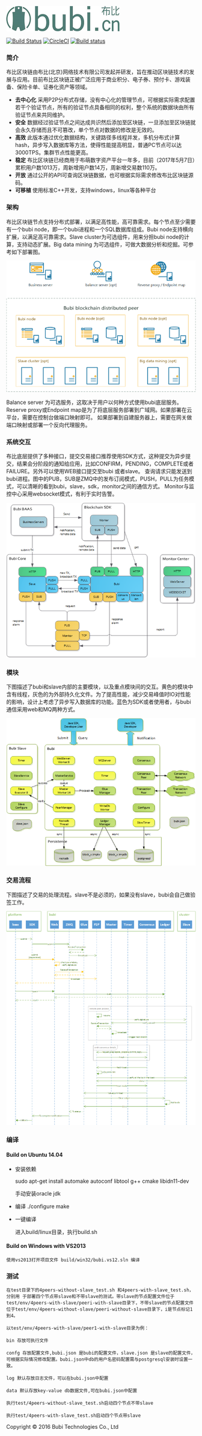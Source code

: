 ![](doc/logo.png)

[![Build Status](https://travis-ci.org/bubichain/blockchain.svg?branch=master)](https://travis-ci.org/bubichain/blockchain) [![CircleCI](https://circleci.com/gh/bubichain/blockchain.svg?style=shield)](https://circleci.com/gh/bubichain/blockchain) [![Build status](https://ci.appveyor.com/api/projects/status/3eg8rjtr16k023qq?svg=true)](https://ci.appveyor.com/project/bubichain/blockchain)

### 简介 ###
布比区块链由布比(北京)网络技术有限公司发起并研发，旨在推动区块链技术的发展与应用。目前布比区块链正被广泛应用于商业积分、电子券、预付卡、游戏装备、保险卡单、证券化资产等领域。



- **去中心化** 采用P2P分布式存储，没有中心化的管理节点，可根据实际需求配置若干个验证节点，所有的验证节点具备相同的权利，整个系统的数据块由所有验证节点来共同维护。
- **安全** 数据经过验证节点之间达成共识然后添加至区块链，一旦添加至区块链就会永久存储而且不可篡改，单个节点对数据的修改是无效的。
- **高效** 此版本通过优化数据结构，关键路径多线程并发，多机分布式计算hash，异步写入数据库等方法，使得性能提高明显，普通PC节点可以达3000TPS。集群节点性能更高。
- **稳定** 布比区块链已经商用于布萌数字资产平台一年多，目前（2017年5月7日）累积用户数1013万，周新增用户数14万，周新增交易数110万。
- **开放** 通过公开的API可查询区块链数据，也可根据实际需求修改布比区块链源码。
- **可移植** 使用标准C++开发，支持windows，linux等各种平台


### 架构 ###

布比区块链节点支持分布式部署，以满足高性能，高可靠需求。每个节点至少需要有一个bubi node，即一个bubi进程和一个SQL数据库组成。Bubi node支持横向扩展，以满足高可靠需求。Slave cluster为可选组件，用来分担bubi node的计算，支持动态扩展。Big data mining 为可选组件，可做大数据分析和挖掘。可参考如下部署图。

![](doc/deploy.png)

Balance server 为可选服务，这取决于用户以何种方式使用bubi底层服务。
Reserve proxy或Endpoint map是为了将底层服务部署到广域网。如果部署在云平台，需要在控制台做端口映射即可。 如果部署到自建服务器上，需要在网关做端口映射或部署一个反向代理服务。
### 系统交互 ###
布比底层提供了多种接口，提交交易接口推荐使用SDK方式，这种提交为异步提交，结果会分阶段的通知给应用，比如CONFIRM，PENDING，COMPLETE或者FAILURE。另外可以使用WEB接口提交至bubi 或者slave。 查询请求只能发送到bubi进程。图中的PUB，SUB是ZMQ中的发布订阅模式，PUSH，PULL为任务模式，可以清晰的看到bubi，slave，sdk，monitor之间的通信方式。 Monitor与监控中心采用websocket模式，有利于实时告警。


![](doc/communication.png)

### 模块 ###
下图描述了bubi和slave内部的主要模块，以及重点模块间的交互。黄色的模块中含有线程，灰色的为外部持久化文件。为了提高性能，减少交易峰值时IO对性能的影响，设计上考虑了异步写入数据库的功能。蓝色为SDK或者使用者，与bubi通信采用web和MQ两种方式。

![](doc/block.png)


### 交易流程 ###
下图描述了交易的处理流程。slave不是必须的，如果没有slave，bubi会自己做验签工作。

![](doc/tx_flow.png)


### 编译 ###

#### Build on Ubuntu 14.04 ####
- 安装依赖

	sudo apt-get install automake autoconf libtool g++ cmake libidn11-dev

	手动安装oracle jdk
- 编译
	./configure
	make
	

- 一键编译

	进入build/linux目录，执行build.sh


#### Build on Windows with VS2013 ####

	使用vs2013打开项目文件 build/win32/bubi.vs12.sln 编译

### 测试 ###
	在test目录下的4peers-without-slave_test.sh 和4peers-with-slave_test.sh，分别用 于部署四个节点带slave和不带slave的测试。带slave的节点配置文件位于test/env/4peers-with-slave/peeri-with-slave目录下，不带slave的节点配置文件位于test/env/4peers-without-slave/peeri-without-slave目录下，i是节点标记1到4。
	
	以test/env/4peers-with-slave/peer1-with-slave目录为例：
	
	bin 存放可执行文件
	
	confg 存放配置文件,bubi.json 是bubi的配置文件，slave.json 是slave的配置文件，可根据实际情况修改配置。bubi.json中db的用户名密码配置需与postgresql安装时设置一致。
	
	log 默认存放日志文件，可以在bubi.json中配置
	
	data 默认存放key-value db数据文件,可在bubi.json中配置
	
	执行test/4peers-without-slave_test.sh启动四个节点不带slave
	
	执行test/4peers-with-slave_test.sh启动四个节点带slave


Copyright © 2016 Bubi Technologies Co., Ltd
